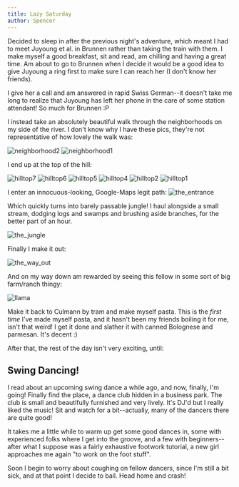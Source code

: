 ```yaml
---
title: Lazy Saturday
author: Spencer
---
```


Decided to sleep in after the previous night's adventure, which meant I had to meet Juyoung et al. in Brunnen rather than taking the train with them. I make myself a good breakfast, sit and read, am chilling and having a great time. Am about to go to Brunnen when I decide it would be a good idea to give Juyoung a ring first to make sure I can reach her (I don't know her friends).

I give her a call and am answered in rapid Swiss German--it doesn't take me long to realize that Juyoung has left her phone in the care of some station attendant! So much for Brunnen :P

I instead take an absolutely beautiful walk through the neighborhoods on my side of the river. I don't know why I have these pics, they're not representative of how lovely the walk was:

![neighborhood2](../images/neighborhood2.jpg)
![neighborhood1](../images/neighborhood1.jpg)

 I end up at the top of the hill:

![hilltop7](../images/hilltop7.jpg)
![hilltop6](../images/hilltop6.jpg)
![hilltop5](../images/hilltop5.jpg)
![hilltop4](../images/hilltop4.jpg)
![hilltop2](../images/hilltop2.jpg)
![hilltop1](../images/hilltop1.jpg)

I enter an innocuous-looking, Google-Maps legit path:
![the_entrance](../images/the_entrance.jpg)

Which quickly turns into barely passable jungle! I haul alongside a small stream, dodging logs and swamps and brushing aside branches, for the better part of an hour.

![the_jungle](../images/the_jungle.jpg)

Finally I make it out:

![the_way_out](../images/the_way_out.jpg)

And on my way down am rewarded by seeing this fellow in some sort of big farm/ranch thingy:

![llama](../images/llama.jpg)

Make it back to Culmann by tram and make myself pasta. This is the *first time* I've made myself pasta, and it hasn't been my friends boiling it for me, isn't that weird! I get it done and slather it with canned Bolognese and parmesan. It's decent :)

After that, the rest of the day isn't very exciting, until:

## Swing Dancing!

I read about an upcoming swing dance a while ago, and now, finally, I'm going! Finally find the place, a dance club hidden in a business park. The club is small and beautifully furnished and very lively. It's DJ'd but I really liked the music! Sit and watch for a bit--actually, many of the dancers there are quite good!

It takes me a little while to warm up get some good dances in, some with experienced folks where I get into the groove, and a few with beginners--after what I suppose was a fairly exhaustive footwork tutorial, a new girl approaches me again "to work on the foot stuff".

Soon I begin to worry about coughing on fellow dancers, since I'm still a bit sick, and at that point I decide to bail. Head home and crash!

